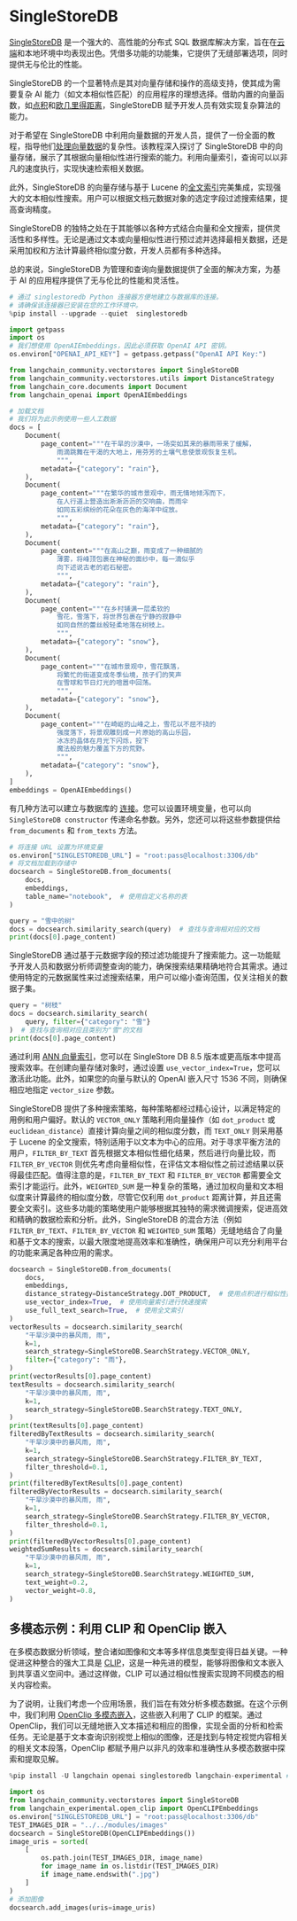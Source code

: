 # SingleStoreDB

[SingleStoreDB](https://singlestore.com/) 是一个强大的、高性能的分布式 SQL 数据库解决方案，旨在在[云端](https://www.singlestore.com/cloud/)和本地环境中均表现出色。凭借多功能的功能集，它提供了无缝部署选项，同时提供无与伦比的性能。

SingleStoreDB 的一个显著特点是其对向量存储和操作的高级支持，使其成为需要复杂 AI 能力（如文本相似性匹配）的应用程序的理想选择。借助内置的向量函数，如[点积](https://docs.singlestore.com/managed-service/en/reference/sql-reference/vector-functions/dot_product.html)和[欧几里得距离](https://docs.singlestore.com/managed-service/en/reference/sql-reference/vector-functions/euclidean_distance.html)，SingleStoreDB 赋予开发人员有效实现复杂算法的能力。

对于希望在 SingleStoreDB 中利用向量数据的开发人员，提供了一份全面的教程，指导他们[处理向量数据](https://docs.singlestore.com/managed-service/en/developer-resources/functional-extensions/working-with-vector-data.html)的复杂性。该教程深入探讨了 SingleStoreDB 中的向量存储，展示了其根据向量相似性进行搜索的能力。利用向量索引，查询可以以非凡的速度执行，实现快速检索相关数据。

此外，SingleStoreDB 的向量存储与基于 Lucene 的[全文索引](https://docs.singlestore.com/cloud/developer-resources/functional-extensions/working-with-full-text-search/)完美集成，实现强大的文本相似性搜索。用户可以根据文档元数据对象的选定字段过滤搜索结果，提高查询精度。

SingleStoreDB 的独特之处在于其能够以各种方式结合向量和全文搜索，提供灵活性和多样性。无论是通过文本或向量相似性进行预过滤并选择最相关数据，还是采用加权和方法计算最终相似度分数，开发人员都有多种选择。

总的来说，SingleStoreDB 为管理和查询向量数据提供了全面的解决方案，为基于 AI 的应用程序提供了无与伦比的性能和灵活性。

```python
# 通过 singlestoredb Python 连接器方便地建立与数据库的连接。
# 请确保该连接器已安装在您的工作环境中。
%pip install --upgrade --quiet  singlestoredb
```

```python
import getpass
import os
# 我们想使用 OpenAIEmbeddings，因此必须获取 OpenAI API 密钥。
os.environ["OPENAI_API_KEY"] = getpass.getpass("OpenAI API Key:")
```

```python
from langchain_community.vectorstores import SingleStoreDB
from langchain_community.vectorstores.utils import DistanceStrategy
from langchain_core.documents import Document
from langchain_openai import OpenAIEmbeddings
```

```python
# 加载文档
# 我们将为此示例使用一些人工数据
docs = [
    Document(
        page_content="""在干旱的沙漠中，一场突如其来的暴雨带来了缓解，
            雨滴跳舞在干渴的大地上，用芬芳的土壤气息使景观恢复生机。
            """,
        metadata={"category": "rain"},
    ),
    Document(
        page_content="""在繁华的城市景观中，雨无情地倾泻而下，
            在人行道上营造出淅淅沥沥的交响曲，而雨伞
            如同五彩缤纷的花朵在灰色的海洋中绽放。
            """,
        metadata={"category": "rain"},
    ),
    Document(
        page_content="""在高山之巅，雨变成了一种细腻的
            薄雾，将峰顶包裹在神秘的面纱中，每一滴似乎
            向下述说古老的岩石秘密。
            """,
        metadata={"category": "rain"},
    ),
    Document(
        page_content="""在乡村铺满一层柔软的
            雪花，雪落下，将世界包裹在宁静的寂静中
            如同自然的蕾丝般轻柔地落在树枝上。
            """,
        metadata={"category": "snow"},
    ),
    Document(
        page_content="""在城市景观中，雪花飘落，
            将繁忙的街道变成冬季仙境，孩子们的笑声
            在雪球和节日灯光的喧嚣中回荡。
            """,
        metadata={"category": "snow"},
    ),
    Document(
        page_content="""在崎岖的山峰之上，雪花以不屈不挠的
            强度落下，将景观雕刻成一片原始的高山乐园，
            冰冻的晶体在月光下闪烁，投下
            魔法般的魅力覆盖下方的荒野。
            """,
        metadata={"category": "snow"},
    ),
]
embeddings = OpenAIEmbeddings()
```

有几种方法可以建立与数据库的 [连接](https://singlestoredb-python.labs.singlestore.com/generated/singlestoredb.connect.html)。您可以设置环境变量，也可以向 `SingleStoreDB constructor` 传递命名参数。另外，您还可以将这些参数提供给 `from_documents` 和 `from_texts` 方法。

```python
# 将连接 URL 设置为环境变量
os.environ["SINGLESTOREDB_URL"] = "root:pass@localhost:3306/db"
# 将文档加载到存储中
docsearch = SingleStoreDB.from_documents(
    docs,
    embeddings,
    table_name="notebook",  # 使用自定义名称的表
)
```

```python
query = "雪中的树"
docs = docsearch.similarity_search(query)  # 查找与查询相对应的文档
print(docs[0].page_content)
```

SingleStoreDB 通过基于元数据字段的预过滤功能提升了搜索能力。这一功能赋予开发人员和数据分析师调整查询的能力，确保搜索结果精确地符合其需求。通过使用特定的元数据属性来过滤搜索结果，用户可以缩小查询范围，仅关注相关的数据子集。

```python
query = "树枝"
docs = docsearch.similarity_search(
    query, filter={"category": "雪"}
)  # 查找与查询相对应且类别为"雪"的文档
print(docs[0].page_content)
```

通过利用 [ANN 向量索引](https://docs.singlestore.com/cloud/reference/sql-reference/vector-functions/vector-indexing/)，您可以在 SingleStore DB 8.5 版本或更高版本中提高搜索效率。在创建向量存储对象时，通过设置 `use_vector_index=True`，您可以激活此功能。此外，如果您的向量与默认的 OpenAI 嵌入尺寸 1536 不同，则确保相应地指定 `vector_size` 参数。

SingleStoreDB 提供了多种搜索策略，每种策略都经过精心设计，以满足特定的用例和用户偏好。默认的 `VECTOR_ONLY` 策略利用向量操作（如 `dot_product` 或 `euclidean_distance`）直接计算向量之间的相似度分数，而 `TEXT_ONLY` 则采用基于 Lucene 的全文搜索，特别适用于以文本为中心的应用。对于寻求平衡方法的用户，`FILTER_BY_TEXT` 首先根据文本相似性细化结果，然后进行向量比较，而 `FILTER_BY_VECTOR` 则优先考虑向量相似性，在评估文本相似性之前过滤结果以获得最佳匹配。值得注意的是，`FILTER_BY_TEXT` 和 `FILTER_BY_VECTOR` 都需要全文索引才能运行。此外，`WEIGHTED_SUM` 是一种复杂的策略，通过加权向量和文本相似度来计算最终的相似度分数，尽管它仅利用 `dot_product` 距离计算，并且还需要全文索引。这些多功能的策略使用户能够根据其独特的需求微调搜索，促进高效和精确的数据检索和分析。此外，SingleStoreDB 的混合方法（例如 `FILTER_BY_TEXT`、`FILTER_BY_VECTOR` 和 `WEIGHTED_SUM` 策略）无缝地结合了向量和基于文本的搜索，以最大限度地提高效率和准确性，确保用户可以充分利用平台的功能来满足各种应用的需求。

```python
docsearch = SingleStoreDB.from_documents(
    docs,
    embeddings,
    distance_strategy=DistanceStrategy.DOT_PRODUCT,  # 使用点积进行相似性搜索
    use_vector_index=True,  # 使用向量索引进行快速搜索
    use_full_text_search=True,  # 使用全文索引
)
vectorResults = docsearch.similarity_search(
    "干旱沙漠中的暴风雨, 雨",
    k=1,
    search_strategy=SingleStoreDB.SearchStrategy.VECTOR_ONLY,
    filter={"category": "雨"},
)
print(vectorResults[0].page_content)
textResults = docsearch.similarity_search(
    "干旱沙漠中的暴风雨, 雨",
    k=1,
    search_strategy=SingleStoreDB.SearchStrategy.TEXT_ONLY,
)
print(textResults[0].page_content)
filteredByTextResults = docsearch.similarity_search(
    "干旱沙漠中的暴风雨, 雨",
    k=1,
    search_strategy=SingleStoreDB.SearchStrategy.FILTER_BY_TEXT,
    filter_threshold=0.1,
)
print(filteredByTextResults[0].page_content)
filteredByVectorResults = docsearch.similarity_search(
    "干旱沙漠中的暴风雨, 雨",
    k=1,
    search_strategy=SingleStoreDB.SearchStrategy.FILTER_BY_VECTOR,
    filter_threshold=0.1,
)
print(filteredByVectorResults[0].page_content)
weightedSumResults = docsearch.similarity_search(
    "干旱沙漠中的暴风雨, 雨",
    k=1,
    search_strategy=SingleStoreDB.SearchStrategy.WEIGHTED_SUM,
    text_weight=0.2,
    vector_weight=0.8,
)
```

## 多模态示例：利用 CLIP 和 OpenClip 嵌入

在多模态数据分析领域，整合诸如图像和文本等多样信息类型变得日益关键。一种促进这种整合的强大工具是 [CLIP](https://openai.com/research/clip)，这是一种先进的模型，能够将图像和文本嵌入到共享语义空间中。通过这样做，CLIP 可以通过相似性搜索实现跨不同模态的相关内容检索。

为了说明，让我们考虑一个应用场景，我们旨在有效分析多模态数据。在这个示例中，我们利用 [OpenClip 多模态嵌入](/docs/integrations/text_embedding/open_clip)，这些嵌入利用了 CLIP 的框架。通过 OpenClip，我们可以无缝地嵌入文本描述和相应的图像，实现全面的分析和检索任务。无论是基于文本查询识别视觉上相似的图像，还是找到与特定视觉内容相关的相关文本段落，OpenClip 都赋予用户以非凡的效率和准确性从多模态数据中探索和提取见解。

```python
%pip install -U langchain openai singlestoredb langchain-experimental #（需要最新版本以支持多模态）
```

```python
import os
from langchain_community.vectorstores import SingleStoreDB
from langchain_experimental.open_clip import OpenCLIPEmbeddings
os.environ["SINGLESTOREDB_URL"] = "root:pass@localhost:3306/db"
TEST_IMAGES_DIR = "../../modules/images"
docsearch = SingleStoreDB(OpenCLIPEmbeddings())
image_uris = sorted(
    [
        os.path.join(TEST_IMAGES_DIR, image_name)
        for image_name in os.listdir(TEST_IMAGES_DIR)
        if image_name.endswith(".jpg")
    ]
)
# 添加图像
docsearch.add_images(uris=image_uris)
```